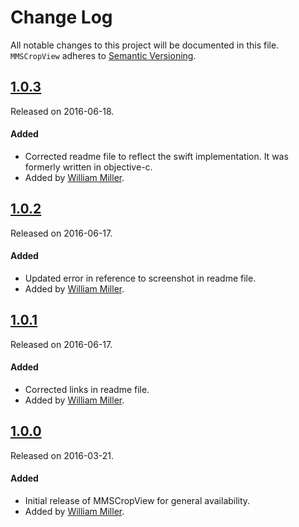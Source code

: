 # Change Log
All notable changes to this project will be documented in this file.
`MMSCropView` adheres to [Semantic Versioning](http://semver.org/).

## [1.0.3](https://github.com/miller-ms/MMSCropView/releases/tag/1.0.3)
Released on 2016-06-18. 

#### Added
- Corrected readme file to reflect the swift implementation. It was formerly written in objective-c.
- Added by [William Miller](https://github.com/miller-ms).

## [1.0.2](https://github.com/miller-ms/MMSCropView/releases/tag/1.0.2)
Released on 2016-06-17. 

#### Added
- Updated error in reference to screenshot in readme file.
- Added by [William Miller](https://github.com/miller-ms).

## [1.0.1](https://github.com/miller-ms/MMSCropView/releases/tag/1.0.1)
Released on 2016-06-17. 

#### Added
- Corrected links in readme file.
- Added by [William Miller](https://github.com/miller-ms).

## [1.0.0](https://github.com/miller-ms/MMSCropView/releases/tag/1.0.0)
Released on 2016-03-21. 

#### Added
- Initial release of MMSCropView for general availability.
- Added by [William Miller](https://github.com/miller-ms).
